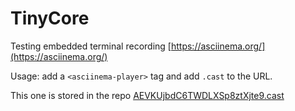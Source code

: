 # TinyCore

Testing embedded terminal recording [https://asciinema.org/](https://asciinema.org/)

Usage: add a `<asciinema-player>` tag and add `.cast` to the URL.

<asciinema-player autoplay=true src="https://asciinema.org/a/zCvjeHHwMt70RHJn6l81XjLn0.cast"></asciinema-player>

<asciinema-player autoplay=true cols=40 rows=12 src="https://asciinema.org/a/zCvjeHHwMt70RHJn6l81XjLn0.cast"></asciinema-player>

<asciinema-player autoplay=true loop=true src="https://asciinema.org/a/AEVKUjbdC6TWDLXSp8ztXjte9.cast"></asciinema-player>

This one is stored in the repo [AEVKUjbdC6TWDLXSp8ztXjte9.cast]('/assets/asciinema/AEVKUjbdC6TWDLXSp8ztXjte9.cast')

<asciinema-player autoplay=true loop=true src="{{ '/assets/asciinema/AEVKUjbdC6TWDLXSp8ztXjte9.cast' }}"></asciinema-player>

